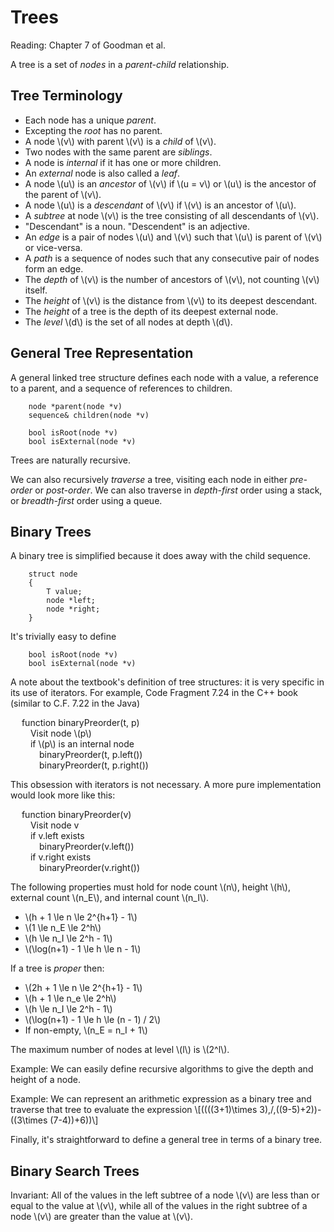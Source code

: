 # Trees

Reading: Chapter 7 of Goodman et al.

A tree is a set of *nodes* in a *parent-child* relationship.

## Tree Terminology

- Each node has a unique *parent*.
- Excepting the *root* has no parent.
- A node \\(v\\) with parent \\(v\\) is a *child* of \\(v\\).
- Two nodes with the same parent are *siblings*.
- A node is *internal* if it has one or more children.
- An *external* node is also called a *leaf*.
- A node \\(u\\) is an *ancestor* of \\(v\\) if \\(u = v\\) or \\(u\\) is the ancestor of the parent of \\(v\\).
- A node \\(u\\) is a *descendant* of \\(v\\) if \\(v\\) is an ancestor of \\(u\\).
- A *subtree* at node \\(v\\) is the tree consisting of all descendants of \\(v\\).
- "Descendant" is a noun. "Descendent" is an adjective.
- An *edge* is a pair of nodes \\(u\\) and \\(v\\) such that \\(u\\) is parent of \\(v\\) or vice-versa.
- A *path* is a sequence of nodes such that any consecutive pair of nodes form an edge.
- The *depth* of \\(v\\) is the number of ancestors of \\(v\\), not counting \\(v\\) itself.
- The *height* of \\(v\\) is the distance from \\(v\\) to its deepest descendant.
- The *height* of a tree is the depth of its deepest external node.
- The *level* \\(d\\) is the set of all nodes at depth \\(d\\).

## General Tree Representation

A general linked tree structure defines each node with a value, a reference to a parent, and a sequence of references to children.

		node *parent(node *v)
		sequence& children(node *v)

		bool isRoot(node *v)
		bool isExternal(node *v)

Trees are naturally recursive. 

We can also recursively *traverse* a tree, visiting each node in either *pre-order* or *post-order*. We can also traverse in *depth-first* order using a stack, or *breadth-first* order using a queue.

## Binary Trees

A binary tree is simplified because it does away with the child sequence.

		struct node
		{
			T value;
			node *left;
			node *right;
		}

It's trivially easy to define

		bool isRoot(node *v)
		bool isExternal(node *v)

A note about the textbook's definition of tree structures: it is very specific in its use of iterators. For example, Code Fragment 7.24 in the C++ book (similar to C.F. 7.22 in the Java)

&emsp; function binaryPreorder(t, p)  
&emsp;&emsp; Visit node \\(p\\)  
&emsp;&emsp; if \\(p\\) is an internal node  
&emsp;&emsp;&emsp; binaryPreorder(t, p.left())  
&emsp;&emsp;&emsp; binaryPreorder(t, p.right())  

This obsession with iterators is not necessary. A more pure implementation would look more like this:

&emsp; function binaryPreorder(v)  
&emsp;&emsp; Visit node v  
&emsp;&emsp; if v.left exists  
&emsp;&emsp;&emsp; binaryPreorder(v.left())  
&emsp;&emsp; if v.right exists  
&emsp;&emsp;&emsp; binaryPreorder(v.right())  

The following properties must hold for node count \\(n\\), height \\(h\\), external count \\(n_E\\), and internal count \\(n_I\\).

- \\(h + 1 \le n \le 2^{h+1} - 1\\)
- \\(1 \le n_E \le 2^h\\)
- \\(h \le n_I \le 2^h - 1\\)
- \\(\log(n+1) - 1 \le h \le n - 1\\)

If a tree is *proper* then:

- \\(2h + 1 \le n \le 2^{h+1} - 1\\)
- \\(h + 1 \le n_e \le 2^h\\)
- \\(h \le n_I \le 2^h - 1\\)
- \\(\log(n+1) - 1 \le h \le (n - 1) / 2\\)
- If non-empty, \\(n_E = n_I + 1\\)

The maximum number of nodes at level \\(l\\) is \\(2^l\\).

Example: We can easily define recursive algorithms to give the depth and height of a node.

Example: We can represent an arithmetic expression as a binary tree and traverse that tree to evaluate the expression \\[((((3+1)\times 3)\,/\,((9-5)+2))-((3\times (7-4))+6))\\]

Finally, it's straightforward to define a general tree in terms of a binary tree.

## Binary Search Trees

Invariant: All of the values in the left subtree of a node \\(v\\) are less than or equal to the value at \\(v\\), while all of the values in the right subtree of a node \\(v\\) are greater than the value at \\(v\\).

